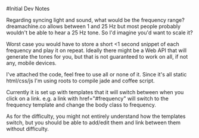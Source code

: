 
#Initial Dev Notes   

Regarding syncing light and sound, what would be the frequency range? dreamachine.co allows between 1 and 25 Hz but most people probably wouldn't be able to hear a 25 Hz tone. So I'd imagine you'd want to scale it?

Worst case you would have to store a short <1 second snippet of each frequency and play it on repeat. Ideally there might be a Web API that will generate the tones for you, but that is not guaranteed to work on all, if not any, mobile devices.


I've attached the code, feel free to use all or none of it. Since it's all static html/css/js I'm using roots to compile jade and coffee script.

Currently it is set up with templates that it will switch between when you click on a link. e.g. a link with href="#frequency" will switch to the frequency template and change the body class to frequency.

As for the difficulty, you might not entirely understand how the templates switch, but you should be able to add/edit them and link between them without difficulty.
